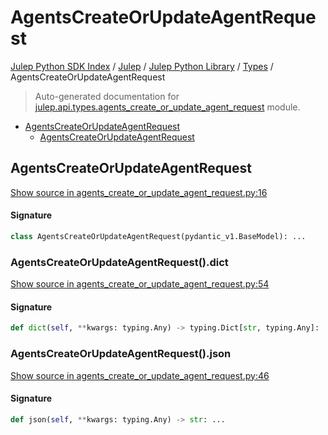 # AgentsCreateOrUpdateAgentRequest

[Julep Python SDK Index](../../../README.md#julep-python-sdk-index) / [Julep](../../index.md#julep) / [Julep Python Library](../index.md#julep-python-library) / [Types](./index.md#types) / AgentsCreateOrUpdateAgentRequest

> Auto-generated documentation for [julep.api.types.agents_create_or_update_agent_request](../../../../../../../julep/api/types/agents_create_or_update_agent_request.py) module.

- [AgentsCreateOrUpdateAgentRequest](#agentscreateorupdateagentrequest)
  - [AgentsCreateOrUpdateAgentRequest](#agentscreateorupdateagentrequest-1)

## AgentsCreateOrUpdateAgentRequest

[Show source in agents_create_or_update_agent_request.py:16](../../../../../../../julep/api/types/agents_create_or_update_agent_request.py#L16)

#### Signature

```python
class AgentsCreateOrUpdateAgentRequest(pydantic_v1.BaseModel): ...
```

### AgentsCreateOrUpdateAgentRequest().dict

[Show source in agents_create_or_update_agent_request.py:54](../../../../../../../julep/api/types/agents_create_or_update_agent_request.py#L54)

#### Signature

```python
def dict(self, **kwargs: typing.Any) -> typing.Dict[str, typing.Any]: ...
```

### AgentsCreateOrUpdateAgentRequest().json

[Show source in agents_create_or_update_agent_request.py:46](../../../../../../../julep/api/types/agents_create_or_update_agent_request.py#L46)

#### Signature

```python
def json(self, **kwargs: typing.Any) -> str: ...
```